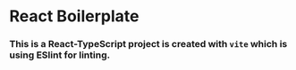 # React Boilerplate
### This is a React-TypeScript project is created with `vite` which is using ESlint for linting.  

